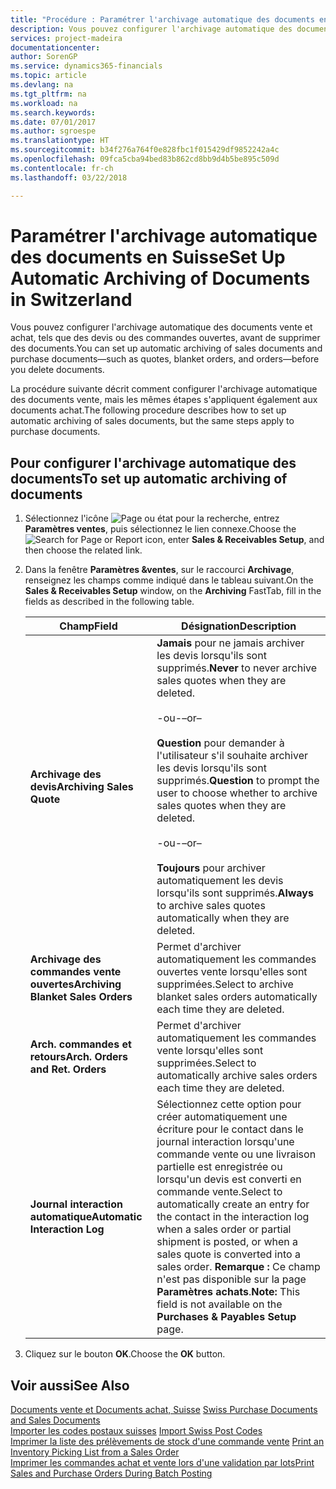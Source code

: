 ```yaml
---
title: "Procédure : Paramétrer l'archivage automatique des documents en Suisse"
description: Vous pouvez configurer l'archivage automatique des documents vente et achat, tels que des devis ou des commandes ouvertes, avant de supprimer des documents.
services: project-madeira
documentationcenter: 
author: SorenGP
ms.service: dynamics365-financials
ms.topic: article
ms.devlang: na
ms.tgt_pltfrm: na
ms.workload: na
ms.search.keywords: 
ms.date: 07/01/2017
ms.author: sgroespe
ms.translationtype: HT
ms.sourcegitcommit: b34f276a764f0e828fbc1f015429df9852242a4c
ms.openlocfilehash: 09fca5cba94bed83b862cd8bb9d4b5be895c509d
ms.contentlocale: fr-ch
ms.lasthandoff: 03/22/2018

---
```

# <a name="set-up-automatic-archiving-of-documents-in-switzerland"></a><span data-ttu-id="78c4b-103">Paramétrer l'archivage automatique des documents en Suisse</span><span class="sxs-lookup"><span data-stu-id="78c4b-103">Set Up Automatic Archiving of Documents in Switzerland</span></span>
<span data-ttu-id="78c4b-104">Vous pouvez configurer l'archivage automatique des documents vente et achat, tels que des devis ou des commandes ouvertes, avant de supprimer des documents.</span><span class="sxs-lookup"><span data-stu-id="78c4b-104">You can set up automatic archiving of sales documents and purchase documents—such as quotes, blanket orders, and orders—before you delete documents.</span></span>  

<span data-ttu-id="78c4b-105">La procédure suivante décrit comment configurer l'archivage automatique des documents vente, mais les mêmes étapes s'appliquent également aux documents achat.</span><span class="sxs-lookup"><span data-stu-id="78c4b-105">The following procedure describes how to set up automatic archiving of sales documents, but the same steps apply to purchase documents.</span></span>  

## <a name="to-set-up-automatic-archiving-of-documents"></a><span data-ttu-id="78c4b-106">Pour configurer l'archivage automatique des documents</span><span class="sxs-lookup"><span data-stu-id="78c4b-106">To set up automatic archiving of documents</span></span>  

1.  <span data-ttu-id="78c4b-107">Sélectionnez l'icône ![Page ou état pour la recherche](../../media/ui-search/search_small.png "icône"), entrez **Paramètres ventes**, puis sélectionnez le lien connexe.</span><span class="sxs-lookup"><span data-stu-id="78c4b-107">Choose the ![Search for Page or Report](../../media/ui-search/search_small.png "Search for Page or Report icon") icon, enter **Sales & Receivables Setup**, and then choose the related link.</span></span>  
2.  <span data-ttu-id="78c4b-108">Dans la fenêtre **Paramètres &ventes**, sur le raccourci **Archivage**, renseignez les champs comme indiqué dans le tableau suivant.</span><span class="sxs-lookup"><span data-stu-id="78c4b-108">On the **Sales & Receivables Setup** window, on the **Archiving** FastTab, fill in the fields as described in the following table.</span></span>  

    |<span data-ttu-id="78c4b-109">Champ</span><span class="sxs-lookup"><span data-stu-id="78c4b-109">Field</span></span>|<span data-ttu-id="78c4b-110">Désignation</span><span class="sxs-lookup"><span data-stu-id="78c4b-110">Description</span></span>|  
    |---------------------------------|---------------------------------------|  
    |<span data-ttu-id="78c4b-111">**Archivage des devis**</span><span class="sxs-lookup"><span data-stu-id="78c4b-111">**Archiving Sales Quote**</span></span>|<span data-ttu-id="78c4b-112">**Jamais** pour ne jamais archiver les devis lorsqu'ils sont supprimés.</span><span class="sxs-lookup"><span data-stu-id="78c4b-112">**Never** to never archive sales quotes when they are deleted.</span></span><br /><br /> <span data-ttu-id="78c4b-113">-ou-</span><span class="sxs-lookup"><span data-stu-id="78c4b-113">–or–</span></span><br /><br /> <span data-ttu-id="78c4b-114">**Question** pour demander à l'utilisateur s'il souhaite archiver les devis lorsqu'ils sont supprimés.</span><span class="sxs-lookup"><span data-stu-id="78c4b-114">**Question** to prompt the user to choose whether to archive sales quotes when they are deleted.</span></span><br /><br /> <span data-ttu-id="78c4b-115">-ou-</span><span class="sxs-lookup"><span data-stu-id="78c4b-115">–or–</span></span><br /><br /> <span data-ttu-id="78c4b-116">**Toujours** pour archiver automatiquement les devis lorsqu'ils sont supprimés.</span><span class="sxs-lookup"><span data-stu-id="78c4b-116">**Always** to archive sales quotes automatically when they are deleted.</span></span>|  
    |<span data-ttu-id="78c4b-117">**Archivage des commandes vente ouvertes**</span><span class="sxs-lookup"><span data-stu-id="78c4b-117">**Archiving Blanket Sales Orders**</span></span>|<span data-ttu-id="78c4b-118">Permet d'archiver automatiquement les commandes ouvertes vente lorsqu'elles sont supprimées.</span><span class="sxs-lookup"><span data-stu-id="78c4b-118">Select to archive blanket sales orders automatically each time they are deleted.</span></span>|  
    |<span data-ttu-id="78c4b-119">**Arch. commandes et retours**</span><span class="sxs-lookup"><span data-stu-id="78c4b-119">**Arch. Orders and Ret. Orders**</span></span>|<span data-ttu-id="78c4b-120">Permet d'archiver automatiquement les commandes vente lorsqu'elles sont supprimées.</span><span class="sxs-lookup"><span data-stu-id="78c4b-120">Select to automatically archive sales orders each time they are deleted.</span></span>|  
    |<span data-ttu-id="78c4b-121">**Journal interaction automatique**</span><span class="sxs-lookup"><span data-stu-id="78c4b-121">**Automatic Interaction Log**</span></span>|<span data-ttu-id="78c4b-122">Sélectionnez cette option pour créer automatiquement une écriture pour le contact dans le journal interaction lorsqu'une commande vente ou une livraison partielle est enregistrée ou lorsqu'un devis est converti en commande vente.</span><span class="sxs-lookup"><span data-stu-id="78c4b-122">Select to automatically create an entry for the contact in the interaction log when a sales order or partial shipment is posted, or when a sales quote is converted into a sales order.</span></span> <span data-ttu-id="78c4b-123">**Remarque :** Ce champ n'est pas disponible sur la page **Paramètres achats**.</span><span class="sxs-lookup"><span data-stu-id="78c4b-123">**Note:**  This field is not available on the **Purchases & Payables Setup** page.</span></span>|  

3.  <span data-ttu-id="78c4b-124">Cliquez sur le bouton **OK**.</span><span class="sxs-lookup"><span data-stu-id="78c4b-124">Choose the **OK** button.</span></span>  

## <a name="see-also"></a><span data-ttu-id="78c4b-125">Voir aussi</span><span class="sxs-lookup"><span data-stu-id="78c4b-125">See Also</span></span>  
 <span data-ttu-id="78c4b-126">[Documents vente et Documents achat, Suisse](swiss-purchase-documents-and-sales-documents.md) </span><span class="sxs-lookup"><span data-stu-id="78c4b-126">[Swiss Purchase Documents and Sales Documents](swiss-purchase-documents-and-sales-documents.md) </span></span>  
 <span data-ttu-id="78c4b-127">[Importer les codes postaux suisses](how-to-import-swiss-post-codes.md) </span><span class="sxs-lookup"><span data-stu-id="78c4b-127">[Import Swiss Post Codes](how-to-import-swiss-post-codes.md) </span></span>  
 <span data-ttu-id="78c4b-128">[Imprimer la liste des prélèvements de stock d'une commande vente](how-to-print-an-inventory-picking-list-from-a-sales-order.md) </span><span class="sxs-lookup"><span data-stu-id="78c4b-128">[Print an Inventory Picking List from a Sales Order](how-to-print-an-inventory-picking-list-from-a-sales-order.md) </span></span>  
 [<span data-ttu-id="78c4b-129">Imprimer les commandes achat et vente lors d'une validation par lots</span><span class="sxs-lookup"><span data-stu-id="78c4b-129">Print Sales and Purchase Orders During Batch Posting</span></span>](how-to-print-sales-and-purchase-orders-during-batch-posting.md)

